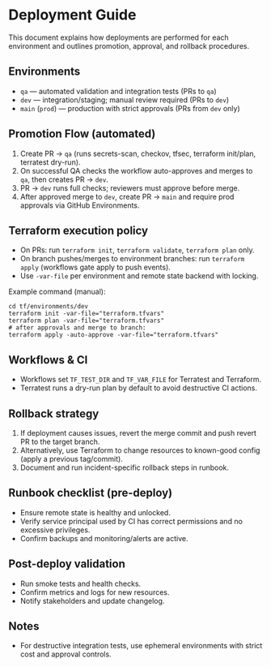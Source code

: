 # Deployment Guide

This document explains how deployments are performed for each environment and outlines promotion, approval, and rollback procedures.

## Environments
- `qa` — automated validation and integration tests (PRs to `qa`)
- `dev` — integration/staging; manual review required (PRs to `dev`)
- `main` (`prod`) — production with strict approvals (PRs from `dev` only)

## Promotion Flow (automated)
1. Create PR -> `qa` (runs secrets-scan, checkov, tfsec, terraform init/plan, terratest dry-run).
2. On successful QA checks the workflow auto-approves and merges to `qa`, then creates PR -> `dev`.
3. PR -> `dev` runs full checks; reviewers must approve before merge.
4. After approved merge to `dev`, create PR -> `main` and require prod approvals via GitHub Environments.

## Terraform execution policy
- On PRs: run `terraform init`, `terraform validate`, `terraform plan` only.
- On branch pushes/merges to environment branches: run `terraform apply` (workflows gate apply to push events).
- Use `-var-file` per environment and remote state backend with locking.

Example command (manual):
```
cd tf/environments/dev
terraform init -var-file="terraform.tfvars"
terraform plan -var-file="terraform.tfvars"
# after approvals and merge to branch:
terraform apply -auto-approve -var-file="terraform.tfvars"
```

## Workflows & CI
- Workflows set `TF_TEST_DIR` and `TF_VAR_FILE` for Terratest and Terraform.
- Terratest runs a dry-run plan by default to avoid destructive CI actions.

## Rollback strategy
1. If deployment causes issues, revert the merge commit and push revert PR to the target branch.
2. Alternatively, use Terraform to change resources to known-good config (apply a previous tag/commit).
3. Document and run incident-specific rollback steps in runbook.

## Runbook checklist (pre-deploy)
- Ensure remote state is healthy and unlocked.
- Verify service principal used by CI has correct permissions and no excessive privileges.
- Confirm backups and monitoring/alerts are active.

## Post-deploy validation
- Run smoke tests and health checks.
- Confirm metrics and logs for new resources.
- Notify stakeholders and update changelog.

## Notes
- For destructive integration tests, use ephemeral environments with strict cost and approval controls.
